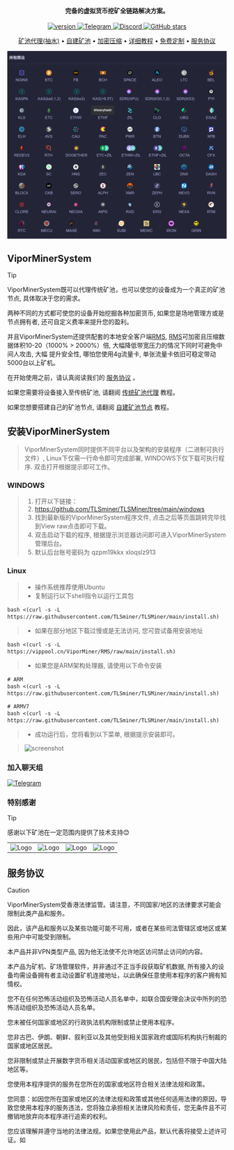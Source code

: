 
<h4 align="center">完备的虚拟货币挖矿全链路解决方案。</h4>

<p align="center">
    <a href="https://github.com/ViporMiner/VIPORMiner/releases">
        <img src="https://img.shields.io/github/v/tag/EvilGenius-dot/RustMinerSystem?label=version&color" alt="version">
    </a>
    <a href="https://t.me/ViproMinerSystem" target="_blank">
        <img src="https://img.shields.io/badge/Telegram-2CA5E0?logo=telegram&logoColor=white" alt="Telegram" />
    </a>
    <a href="https://discord.gg/xpjRnv8wpX" target="_blank">
        <img src="https://img.shields.io/badge/Discord-5865F2?logo=discord&logoColor=white" alt="Discord" />
    </a>
    <a href="https://github.com/EvilGenius-dot/RustMinerSystem">
        <img src="https://img.shields.io/github/stars/EvilGenius-dot/RustMinerSystem.svg" alt="GitHub stars">
    </a>
</p>

<p align="center">
  <a href="https://www.vipor.top/chuan-tong-kuang-chi-dai-li/dai-li-chuan-tong-kuang-chi">矿池代理(抽水)</a> •
  <a href="https://www.vipor.top/cheng-wei-kuang-chi-jie-dian/cheng-wei-kuang-chi-jie-dian">自建矿池</a> •
  <a href="https://github.com/ViporMiner/RMS">加密压缩</a> •
  <a href="https://www.vipor.top/">详细教程</a> •
  <a href="https://www.vipor.top/guan-yu/lian-xi-wo-men">免费定制</a> •
  <a href="https://www.vipor.top/guan-yu/fu-wu-xie-yi">服务协议</a>
</p>

![screenshot](https://github.com/TLSminer/TLSMiner/blob/main/image/1.png)

## ViporMinerSystem

> [!TIP]
> ViporMinerSystem既可以代理传统矿池，也可以使您的设备成为一个真正的矿池节点, 具体取决于您的需求。
> 
> 两种不同的方式都可使您的设备开始挖掘各种加密货币,  如果您是场地管理方或是节点拥有者, 还可自定义费率来提升您的盈利。
> 
> 并且ViporMinerSystem还提供配套的本地安全客户端[RMS](https://github.com/TLSminer/RMS), [RMS](https://github.com/TLSminer/RMS)可加密且压缩数据体积10-20（1000% > 2000%）倍, 大幅降低带宽压力的情况下同时可避免中间人攻击, 大幅
提升安全性, 哪怕您使用4g流量卡, 单张流量卡依旧可稳定带动5000台以上矿机。
> 
> 在开始使用之前，请认真阅读我们的 [服务协议](https://www.vipor.top/guan-yu/fu-wu-xie-yi) 。
> 
> 如果您需要将设备接入至传统矿池, 请翻阅 [传统矿池代理](https://www.vipor.top/chuan-tong-kuang-chi-dai-li/dai-li-chuan-tong-kuang-chi) 教程。
> 
> 如果您想要搭建自己的矿池节点,  请翻阅 [自建矿池节点](https://www.vipor.top/cheng-wei-kuang-chi-jie-dian/cheng-wei-kuang-chi-jie-dian) 教程。



## 安装ViporMinerSystem

> ViporMinerSystem同时提供不同平台以及架构的安装程序（二进制可执行文件）, Linux下仅需一行命令即可完成部署, WINDOWS下仅下载可执行程序. 双击打开根据提示即可工作。

### WINDOWS

> 1. 打开以下链接：
> 2. https://github.com/TLSminer/TLSMiner/tree/main/windows
> 3. 找到最新版的ViporMinerSystem程序文件, 点击之后等页面跳转完毕找到View raw点击即可下载。
> 4. 双击启动下载的程序, 根据提示浏览器访问即可进入ViporMinerSystem管理后台。
>5. 默认后台账号密码为 qzpm19kkx xloqslz913

### Linux
> - 操作系统推荐使用Ubuntu
> - 复制运行以下shell指令以运行工具包

```
bash <(curl -s -L https://raw.githubusercontent.com/TLSminer/TLSMiner/main/install.sh) 
```

> - 如果在部分地区下载过慢或是无法访问, 您可尝试备用安装地址

```
bash <(curl -s -L https://vippool.cn/ViporMiner/RMS/raw/main/install.sh) 
```

> - 如果您是ARM架构处理器, 请使用以下命令安装

```
# ARM
bash <(curl -s -L https://raw.githubusercontent.com/TLSminer/TLSMiner/main/install.sh) 
```
```
# ARMV7
bash <(curl -s -L https://raw.githubusercontent.com/TLSminer/TLSMiner/main/install.sh) 
```

> - 成功运行后，您将看到以下菜单, 根据提示安装即可。

> ![screenshot](https://github.com/EvilGenius-dot/RustMinerSystem/raw/main/image/install.gif)

### 加入聊天组

<a href="https://t.me/ViproMinerSystem" target="_blank">
  <img src="https://img.shields.io/badge/Telegram-2CA5E0?logo=telegram&logoColor=white" alt="Telegram" />
</a>


### 特别感谢

> [!TIP] 
> 感谢以下矿池在一定范围内提供了技术支持😊

<table>
  <tr>
    <td align="center">
      <img src="https://github.com/EvilGenius-dot/RustMinerSystem/raw/main/image/icon-logo-blue.png" alt="Logo" width="100">
    </td>
    <td align="center">
      <img src="https://github.com/EvilGenius-dot/RustMinerSystem/raw/main/image/poolin.svg" alt="Logo" width="100">
    </td>
    <td align="center">
      <img src="https://github.com/EvilGenius-dot/RustMinerSystem/raw/main/image/hd_logo.png" alt="Logo" width="100">
    </td>
    <td align="center">
      <img src="https://github.com/EvilGenius-dot/RustMinerSystem/raw/main/image/antpool.png" alt="Logo" width="100">
    </td>
  </tr>
</table>

## 服务协议

> [!Caution]
> ViporMinerSystem受香港法律监管。请注意，不同国家/地区的法律要求可能会限制此类产品和服务。
> 
> 因此，该产品和服务以及某些功能可能不可用，或者在某些司法管辖区或地区或某些用户中可能受到限制。
> 
> 本产品并非VPN类型产品, 因为他无法使不允许地区访问禁止访问的内容。
> 
> 本产品为矿机、矿场管理软件，并非通过不正当手段获取矿机数据, 所有接入的设备均需设备拥有者主动设置矿机连接地址，以此确保任意使用本程序的客户拥有知情权。
> 
> 您不在任何恐怖活动组织及恐怖活动人员名单中，如联合国安理会决议中所列的恐怖活动组织及恐怖活动人员名单。
> 
> 您未被任何国家或地区的行政执法机构限制或禁止使用本程序。
> 
> 您非古巴、伊朗、朝鲜、叙利亚以及其他受到相关国家政府或国际机构执行制裁的国家或地区居民。
> 
> 您非限制或禁止开展数字货币相关活动国家或地区的居民，包括但不限于中国大陆地区等。
> 
> 您使用本程序提供的服务在您所在的国家或地区符合相关法律法规和政策。
> 
> 您同意：如因您所在国家或地区的法律法规和政策或其他任何适用法律的原因，导致您使用本程序的服务违法，您将独立承担相关法律风险和责任，您无条件且不可撤销地放弃向本程序进行追索的权利。
> 
> 您应该理解并遵守当地的法律法规。如果您使用此产品，默认代表将接受上述许可证。如
